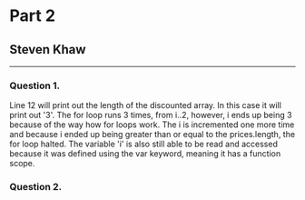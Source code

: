 # Part 2
## Steven Khaw
<hr>

### Question 1.  
Line 12 will print out the length of the discounted array. In this case it 
will print out '3'. The for loop runs 3 times, from i..2, however, i ends up
being 3 because of the way how for loops work. The i is incremented one more
time and because i ended up being greater than or equal to the prices.length,
the for loop halted. The variable 'i' is also still able to be read and 
accessed because it was defined using the var keyword, meaning it has a 
function scope.

### Question 2.
